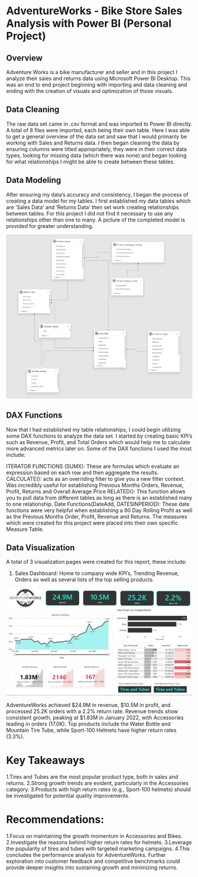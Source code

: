 # AdventureWorks - Bike Store Sales Analysis with Power BI (Personal Project)

## Overview
Adventure Works is a bike manufacturer and seller and in this project I analyze their sales and returns data using Microsoft Power BI Desktop. This was an end to end project beginning with importing and data cleaning and ending with the creation of visuals and optimization of those visuals.

## Data Cleaning
The raw data set came in .csv format and was imported to Power BI directly. A total of 8 files were imported, each being their own table. Here I was able to get a general overview of the data set and saw that I would primarily be working with Sales and Returns data. I then began cleaning the data by ensuring columns were titled appropriately, they were in their correct data types, looking for missing data (which there was none) and began looking for what relationships I might be able to create between these tables.

## Data Modeling
After ensuring my data’s accuracy and consistency, I began the process of creating a data model for my tables. I first established my data tables which are ‘Sales Data’ and ‘Returns Data’ then set work creating relationships between tables. For this project I did not find it necessary to use any relationships other than one to many. A picture of the completed model is provided for greater understanding.

![Data Model](https://github.com/Sharath2903/Power_BI_AdventureWorks_Analysis/blob/main/data_model.PNG)

## DAX Functions
Now that I had established my table relationships, I could begin utilizing some DAX functions to analyze the data set. I started by creating basic KPI’s such as Revenue, Profit, and Total Orders which would help me to calculate more advanced metrics later on. Some of the DAX functions I used the most include:

ITERATOR FUNCTIONS (SUMX): These are formulas which evaluate an expression based on each row and then aggregate the results.
CALCULATE(): acts as an overriding filter to give you a new filter context. Was incredibly useful for establishing Previous Months Orders, Revenue, Profit, Returns and Overall Average Price
RELATED(): This function allows you to pull data from different tables as long as there is an established many to one relationship.
Date Functions(DateAdd, DATESINPERIOD): These date functions were very helpful when establishing a 90 Day Rolling Profit as well as the Previous Months Order, Profit, Revenue and Returns.
The measures which were created for this project were placed into their own specific Measure Table.

## Data Visualization
A total of 3 visualization pages were created for this report, these include:

1. Sales Dashboard: Home to company wide KPI’s, Trending Revenue, Orders as well as several lists of the top selling products.

![Sales Dashboard](https://github.com/Sharath2903/Power_BI_AdventureWorks_Analysis/blob/main/sales_perfomance.PNG)

AdventureWorks achieved $24.9M in revenue, $10.5M in profit, and processed 25.2K orders with a 2.2% return rate. Revenue trends show consistent growth, peaking at $1.83M in January 2022, with Accessories leading in orders (17.0K). Top products include the Water Bottle and Mountain Tire Tube, while Sport-100 Helmets have higher return rates (3.3%). 

# Key Takeaways
1.Tires and Tubes are the most popular product type, both in sales and returns.
2.Strong growth trends are evident, particularly in the Accessories category.
3.Products with high return rates (e.g., Sport-100 helmets) should be investigated for potential quality improvements.

# Recommendations:
1.Focus on maintaining the growth momentum in Accessories and Bikes.
2.Investigate the reasons behind higher return rates for helmets.
3.Leverage the popularity of tires and tubes with targeted marketing campaigns.
4.This concludes the performance analysis for AdventureWorks. Further exploration into customer feedback and competitive benchmarks could provide deeper insights into sustaining growth and minimizing returns.
